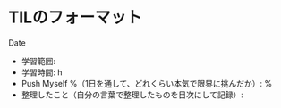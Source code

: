 
# TILのフォーマット

Date
- 学習範囲:
- 学習時間: h
- Push Myself %（1日を通して、どれくらい本気で限界に挑んだか）: %
- 整理したこと（自分の言葉で整理したものを目次にして記録）: